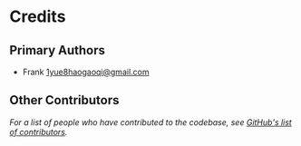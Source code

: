 # Credits

## Primary Authors

* Frank <1yue8haogaoqi@gmail.com>

## Other Contributors

*For a list of people who have contributed to the codebase, see [GitHub's list of contributors](https://github.com/DMTF/python-redfish-library/contributors).*
